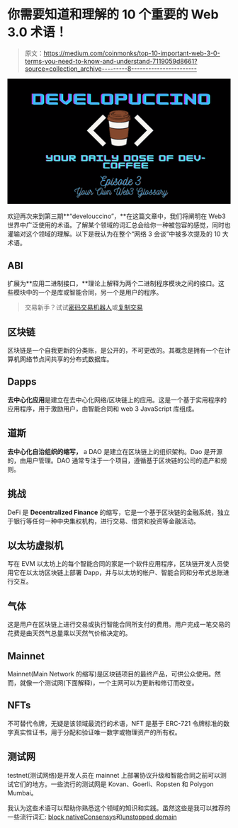 # 你需要知道和理解的 10 个重要的 Web 3.0 术语！

> 原文：<https://medium.com/coinmonks/top-10-important-web-3-0-terms-you-need-to-know-and-understand-7119059d8661?source=collection_archive---------8----------------------->

![](img/aba2fb441cf1b074f9daeea0222ce6d8.png)

欢迎再次来到第三期**“develouccino”，**在这篇文章中，我们将阐明在 Web3 世界中广泛使用的术语。了解某个领域的词汇总会给你一种被包容的感觉，同时也灌输对这个领域的理解。以下是我认为在整个“网络 3 会谈”中被多次提及的 10 大术语。

## ABI

扩展为**应用二进制接口，**理论上解释为两个二进制程序模块之间的接口。这些模块中的一个是库或智能合同，另一个是用户的程序。

> 交易新手？试试[密码交易机器人](/coinmonks/crypto-trading-bot-c2ffce8acb2a)或[复制交易](/coinmonks/top-10-crypto-copy-trading-platforms-for-beginners-d0c37c7d698c)

## 区块链

区块链是一个自我更新的分类账，是公开的，不可更改的。其概念是拥有一个在计算机网络节点间共享的分布式数据库。

## Dapps

**去中心化应用**是建立在去中心化网络/区块链上的应用。这是一个基于实用程序的应用程序，用于激励用户，由智能合同和 web 3 JavaScript 库组成。

## 道斯

**去中心化自治组织的缩写，** a DAO 是建立在区块链上的组织架构。Dao 是开源的，由用户管理。DAO 通常专注于一个项目，遵循基于区块链的公司的遗产和规则。

## 挑战

DeFi 是 **Decentralized Finance** 的缩写，它是一个基于区块链的金融系统，独立于银行等任何一种中央集权机构，进行交易、借贷和投资等金融活动。

## 以太坊虚拟机

写在 EVM 以太坊上的每个智能合同的家是一个软件应用程序，区块链开发人员使用它在以太坊区块链上部署 Dapp，并与以太坊的帐户、智能合同和分布式总账进行交互。

## 气体

这是用户在区块链上进行交易或执行智能合同所支付的费用。用户完成一笔交易的花费是由天然气总量乘以天然气价格决定的。

## Mainnet

Mainnet(Main Network 的缩写)是区块链项目的最终产品，可供公众使用。然而，就像一个测试网(下面解释)，一个主网可以为更新和修订而改变。

## NFTs

不可替代令牌，无疑是该领域最流行的术语，NFT 是基于 ERC-721 令牌标准的数字真实性证书，用于分配和验证唯一数字或物理资产的所有权。

## 测试网

testnet(测试网络)是开发人员在 mainnet 上部署协议升级和智能合同之前可以测试它们的地方。一些流行的测试网是 Kovan、Goerli、Ropsten 和 Polygon Mumbai。

我认为这些术语可以帮助你熟悉这个领域的知识和实践。虽然这些是我可以推荐的一些流行词汇:
[block native](https://www.blocknative.com/glossary)[Consensys](https://consensys.net/knowledge-base/a-blockchain-glossary-for-beginners/)和[unstopped domain](https://unstoppabledomains.com/blog/the-web3-glossary)